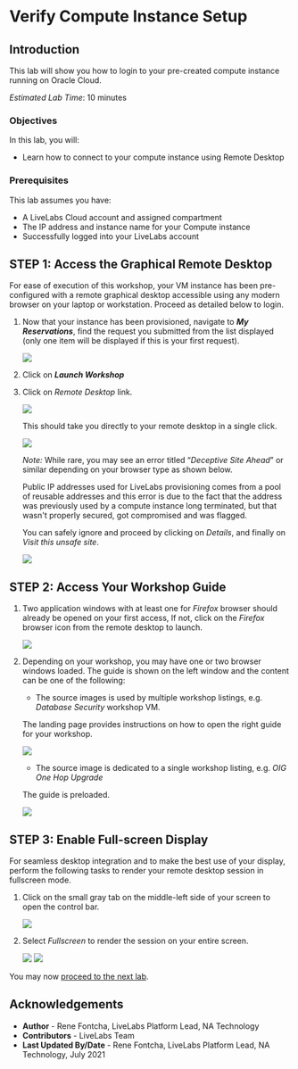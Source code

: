 # Verify Compute Instance Setup

## Introduction
This lab will show you how to login to your pre-created compute instance running on Oracle Cloud.

*Estimated Lab Time*: 10 minutes

### Objectives
In this lab, you will:
- Learn how to connect to your compute instance using Remote Desktop

### Prerequisites

This lab assumes you have:
- A LiveLabs Cloud account and assigned compartment
- The IP address and instance name for your Compute instance
- Successfully logged into your LiveLabs account

## **STEP 1:** Access the Graphical Remote Desktop
For ease of execution of this workshop, your VM instance has been pre-configured with a remote graphical desktop accessible using any modern browser on your laptop or workstation. Proceed as detailed below to login.

1. Now that your instance has been provisioned, navigate to ***My Reservations***, find the request you submitted from the list displayed (only one item will be displayed if this is your first request).

   ![](images/ll-launch-workshop.png " ")

2. Click on ***Launch Workshop***

3. Click on *Remote Desktop* link.

    ![](images/launch-ll-workshop-novnc.png " ")

    This should take you directly to your remote desktop in a single click.

    ![](images/novnc-landing.png " ")

    *Note:* While rare, you may see an error titled “*Deceptive Site Ahead*” or similar depending on your browser type as shown below.

    Public IP addresses used for LiveLabs provisioning comes from a pool of reusable addresses and this error is due to the fact that the address was previously used by a compute instance long terminated, but that wasn't properly secured, got compromised and was flagged.

    You can safely ignore and proceed by clicking on *Details*, and finally on *Visit this unsafe site*.

    ![](images/novnc-deceptive-site-error.png " ")

## **STEP 2:** Access Your Workshop Guide

1. Two application windows with at least one for *Firefox* browser should already be opened on your first access, If not, click on the *Firefox* browser icon from the remote desktop to launch.

    ![](./images/firefox-launch-1.png " ")

2. Depending on your workshop, you may have one or two browser windows loaded. The guide is shown on the left window and the content can be one of the following:  

    - The source images is used by multiple workshop listings, e.g. *Database Security* workshop VM.

    The landing page provides instructions on how to open the right guide for your workshop.

    ![](images/novnc-landing-1.png " ")

    - The source image is dedicated to a single workshop listing, e.g. *OIG One Hop Upgrade*

    The guide is preloaded.

    ![](images/novnc-landing-2.png " ")

## **STEP 3:** Enable Full-screen Display
For seamless desktop integration and to make the best use of your display, perform the following tasks to render your remote desktop session in fullscreen mode.

1. Click on the small gray tab on the middle-left side of your screen to open the control bar.

    ![](./images/novnc-fullscreen-1.png " ")

2. Select *Fullscreen* to render the session on your entire screen.

    ![](./images/novnc-fullscreen-2.png " ")
    ![](./images/novnc-fullscreen-3.png " ")

<!-- ## **STEP 4:** Enable Copy/Paste from Local to Remote Desktop
During the execution of your labs you may need to copy text from your local PC/Mac to the remote desktop. While such direct copy/paste isn't supported as you will realize, you may proceed as indicated below to enable an alternative local-to-remote clipboard with Input Text Field.

1. Continuing from the last task above, Select the *clipboard* icon

    ![](./images/novnc-clipboard-1.png " ")

2. Copy some text from your local computer as illustrated below and paste into the clipboard widget, then finally open up the desired application (e.g. Terminal) and paste accordingly using *mouse controls*

    ![](./images/novnc-clipboard-2.png " ")

    *Note:* Please make sure you initialize your clipboard with step [1] shown in the screenshot above before opening the target application in which you intend to paste the text. Otherwise will find the *paste* function in the context menu grayed out when attempting to paste for the first time. -->

You may now [proceed to the next lab](#next).


## Acknowledgements
* **Author** - Rene Fontcha, LiveLabs Platform Lead, NA Technology
* **Contributors** - LiveLabs Team
* **Last Updated By/Date** - Rene Fontcha, LiveLabs Platform Lead, NA Technology, July 2021
